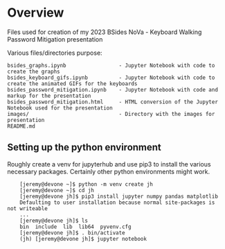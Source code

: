 # Overview

Files used for creation of my 2023 BSides NoVa - Keyboard Walking Password Mitigation presentation

Various files/directories purpose:
    
    bsides_graphs.ipynb                 - Jupyter Notebook with code to create the graphs 
    bsides_keyboard_gifs.ipynb          - Jupyter Notebook with code to create the animated GIFs for the keyboards
    bsides_password_mitigation.ipynb    - Jupyter Notebook with code and markup for the presentation
    bsides_password_mitigation.html     - HTML conversion of the Jupyter Notebook used for the presentation
    images/                             - Directory with the images for presentation
    README.md

## Setting up the python environment

Roughly create a venv for jupyterhub and use pip3 to install the various necessary packages.  Certainly other python environments might work.

```
    [jeremy@devone ~]$ python -m venv create jh
    [jeremy@devone ~]$ cd jh
    [jeremy@devone jh]$ pip3 install jupyter numpy pandas matplotlib
    Defaulting to user installation because normal site-packages is not writeable
    ...
    [jeremy@devone jh]$ ls
    bin  include  lib  lib64  pyvenv.cfg
    [jeremy@devone jh]$ . bin/activate
    (jh) [jeremy@devone jh]$ jupyter notebook
```
